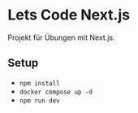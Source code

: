 # Lets Code Next.js

Projekt für Übungen mit Next.js.

## Setup

- `npm install`
- `docker compose up -d`
- `npm run dev`
